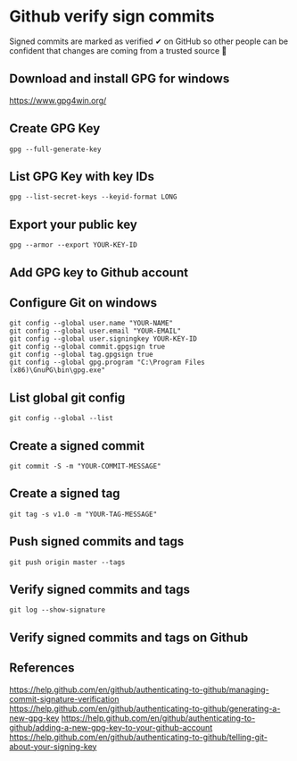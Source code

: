 # Github verify sign commits

Signed commits are marked as verified ✔ on GitHub so other people can be confident that changes are coming from a trusted source 🚀

## Download and install GPG for windows 
https://www.gpg4win.org/

## Create GPG Key
```
gpg --full-generate-key
```

## List GPG Key with key IDs
```
gpg --list-secret-keys --keyid-format LONG
```

## Export your public key
```
gpg --armor --export YOUR-KEY-ID 
```

## Add GPG key to Github account

## Configure Git on windows 
```
git config --global user.name "YOUR-NAME"
git config --global user.email "YOUR-EMAIL"
git config --global user.signingkey YOUR-KEY-ID 
git config --global commit.gpgsign true
git config --global tag.gpgsign true
git config --global gpg.program "C:\Program Files (x86)\GnuPG\bin\gpg.exe"
```

## List global git config 
```
git config --global --list
```

## Create a signed commit
```
git commit -S -m "YOUR-COMMIT-MESSAGE"
```

## Create a signed tag
```
git tag -s v1.0 -m "YOUR-TAG-MESSAGE"
```

## Push signed commits and tags
```
git push origin master --tags
```

## Verify signed commits and tags
```
git log --show-signature
```

## Verify signed commits and tags on Github

## References
https://help.github.com/en/github/authenticating-to-github/managing-commit-signature-verification
https://help.github.com/en/github/authenticating-to-github/generating-a-new-gpg-key
https://help.github.com/en/github/authenticating-to-github/adding-a-new-gpg-key-to-your-github-account
https://help.github.com/en/github/authenticating-to-github/telling-git-about-your-signing-key